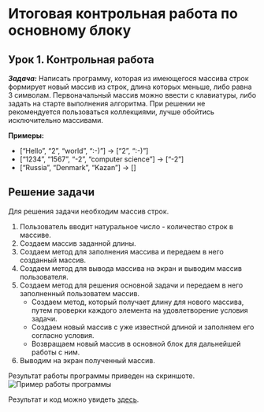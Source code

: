 ﻿# Итоговая контрольная работа по основному блоку
## Урок 1. Контрольная работа
***Задача:*** Написать программу, которая из имеющегося массива строк формирует новый массив из строк,
длина которых меньше, либо равна 3 символам.
Первоначальный массив можно ввести с клавиатуры, либо задать на старте выполнения алгоритма.
При решении не рекомендуется пользоваться коллекциями, лучше обойтись исключительно массивами.

**Примеры:**
* [“Hello”, “2”, “world”, “:-)”] → [“2”, “:-)”]
* [“1234”, “1567”, “-2”, “computer science”] → [“-2”]
* [“Russia”, “Denmark”, “Kazan”] → []

## Решение задачи
Для решения задачи необходим массив строк.
1. Пользователь вводит натуральное число - количество строк в массиве.
2. Создаем массив заданной длины.
3. Создаем метод для заполнения массива и передаем в него созданный массив.
4. Создаем метод для вывода массива на экран и выводим массив пользователя.
5. Создаем метод для решения основной задачи и передаем в него заполненный пользоватем массив.
    - Создаем метод, который получает длину для нового массива, 
    путем проверки каждого элемента на удовлетворение условия задачи.
    - Создаем новый массив с уже известной длиной и заполняем его согласно условия.
    - Возвращаем новый массив в основной блок для дальнейшей работы с ним.
6. Выводим на экран полученный массив.

Результат работы программы приведен на скриншоте.
![Пример работы программы](/screen.png)

Результат и код можно увидеть [здесь](https://github.com/ExPtrns/FinalControlWorkMB).
